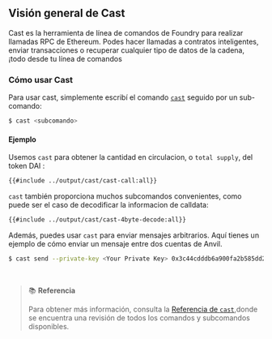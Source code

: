 ## Visión general de Cast

Cast es la herramienta de línea de comandos de Foundry para realizar llamadas RPC de Ethereum. Podes hacer llamadas a contratos inteligentes, enviar transacciones o recuperar cualquier tipo de datos de la cadena, ¡todo desde tu línea de comandos


### Cómo usar Cast

Para usar cast, simplemente escribí el comando  [`cast`](../reference/cast/cast.md) seguido por un sub-comando:

```bash
$ cast <subcomando>
```

#### Ejemplo

Usemos `cast` para obtener la cantidad en circulacion, o `total supply`, del token DAI :

```bash
{{#include ../output/cast/cast-call:all}}
```

`cast` también proporciona muchos subcomandos convenientes, como puede ser el caso de decodificar la informacion de calldata:

```bash
{{#include ../output/cast/cast-4byte-decode:all}}
```
Además, puedes usar `cast` para enviar mensajes arbitrarios. Aquí tienes un ejemplo de cómo enviar un mensaje entre dos cuentas de Anvil.

```bash
$ cast send --private-key <Your Private Key> 0x3c44cdddb6a900fa2b585dd299e03d12fa4293bc $(cast from-utf8 "hello world") --rpc-url http://127.0.0.1:8545/
```

<br>

> 📚 **Referencia**
>
> Para obtener más información, consulta la [Referencia de `cast`](../reference/cast/),donde se encuentra una revisión de todos los comandos y subcomandos disponibles.
